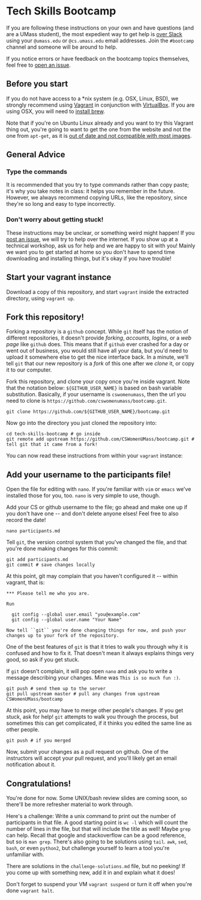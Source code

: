# Tech Skills Bootcamp
If you are following these instructions on your own and have questions (and are a UMass student), the most expedient way to get help is [over Slack](http://cswomen.slack.com/signup) using your `@umass.edu` or `@cs.umass.edu`  email addresses. Join the `#bootcamp` channel and someone will be around to help.

If you notice errors or have feedback on the bootcamp topics themselves, feel free to [open an issue](https://github.com/CSWomenUMass/bootcamp/issues).

## Before you start

If you do not have access to a *nix system (e.g. OSX, Linux, BSD), we strongly recommend using [Vagrant](https://www.vagrantup.com/) in conjunction with [VirtualBox](https://www.virtualbox.org/). If you are using OSX, you will need to [install brew](http://brew.sh/). 

Note that if you're on Ubuntu Linux already and you want to try this Vagrant thing out, you're going to want to get the one from the website and not the one from ``apt-get``, as it is [out of date and not compatible with most images](https://github.com/fideloper/Vaprobash/issues/322).

## General Advice

### Type the commands

It is recommended that you try to type commands rather than copy paste; it's why you take notes in class: it helps you remember in the future. However, we always recommend copying URLs, like the repository, since they're so long and easy to type incorrectly.

### Don't worry about getting stuck!

These instructions may be unclear, or something weird might happen! If you [post an issue](https://github.com/CSWomenUMass/bootcamp/issues), we will try to help over the internet. If you show up at a technical workshop, ask us for help and we are happy to sit with you! Mainly we want you to get started at home so you don't have to spend time downloading and installing things, but it's okay if you have trouble!

## Start your vagrant instance

Download a copy of this repository, and start ``vagrant`` inside the extracted directory, using ``vagrant up``.

## Fork this repository!

Forking a repository is a ``github`` concept. While ``git`` itself has the notion of different repositories, it doesn't provide *forking*, *accounts*, *logins*, or a *web page* like ``github`` does. This means that if ``github`` ever crashed for a day or went out of business, you would still have all your data, but you'd need to upload it somewhere else to get the nice interface back. In a minute, we'll tell ``git`` that our new repository is a *fork* of this one after we *clone* it, or copy it to our computer.

Fork this repository, and clone your copy once you're inside vagrant. Note that the notation below: ``${GITHUB_USER_NAME}`` is based on bash variable substitution. Basically, if your username is ``cswomenumass``, then the url you need to clone is ``https://github.com/cswomenumass/bootcamp.git``.

    git clone https://github.com/${GITHUB_USER_NAME}/bootcamp.git 
    
Now go into the directory you just cloned the repository into:

    cd tech-skills-bootcamp # go inside
    git remote add upstream https://github.com/CSWomenUMass/bootcamp.git # tell git that it came from a fork!

You can now read these instructions from within your ``vagrant`` instance:

## Add your username to the participants file!

Open the file for editing with ``nano``. If you're familiar with ``vim`` or ``emacs`` we've installed those for you, too. ``nano`` is very simple to use, though.

Add your CS or github username to the file; go ahead and make one up if you don't have one -- and don't delete anyone elses! Feel free to also record the date!

    nano participants.md

Tell ``git``, the version control system that you've changed the file, and that you're done making changes for this commit:

    git add participants.md
    git commit # save changes locally

At this point, git may complain that you haven't configured it -- within vagrant, that is:

    *** Please tell me who you are.

    Run

      git config --global user.email "you@example.com"
      git config --global user.name "Your Name"

    Now tell ``git`` you're done changing things for now, and push your changes up to your fork of the repository.

One of the best features of `git` is that it tries to walk you through why it is confused and how to fix it. That doesn't mean it always explains things very good, so ask if you get stuck.

If ``git`` doesn't complain, it will pop open ``nano`` and ask you to write a message describing your changes. Mine was ``This is so much fun :)``.

    git push # send them up to the server
    git pull upstream master # pull any changes from upstream CSWomenUMass/bootcamp

At this point, you may have to merge other people's changes. If you get stuck, ask for help! ``git`` attempts to walk you through the process, but sometimes this can get complicated, if it thinks you edited the same line as other people.

    git push # if you merged

Now, submit your changes as a pull request on github. One of the instructors will accept your pull request, and you'll likely get an email notification about it.

## Congratulations!

You're done for now. Some UNIX/bash review slides are coming soon, so there'll be more refresher material to work through.

Here's a challenge: Write a unix command to print out the number of participants in that file. A good starting point is ``wc -l`` which will count the number of lines in the file, but that will include the title as well! Maybe ``grep`` can help. Recall that google and stackoverflow can be a good reference, but so is ``man grep``. There's also going to be solutions using ``tail``. ``awk``, ``sed``, ``bash``, or even ``python2``, but challenge yourself to learn a tool you're unfamiliar with.

There are solutions in the ``challenge-solutions.md`` file, but no peeking! If you come up with something new, add it in and explain what it does!

Don't forget to suspend your VM ``vagrant suspend`` or turn it off when you're done ``vagrant halt``.
